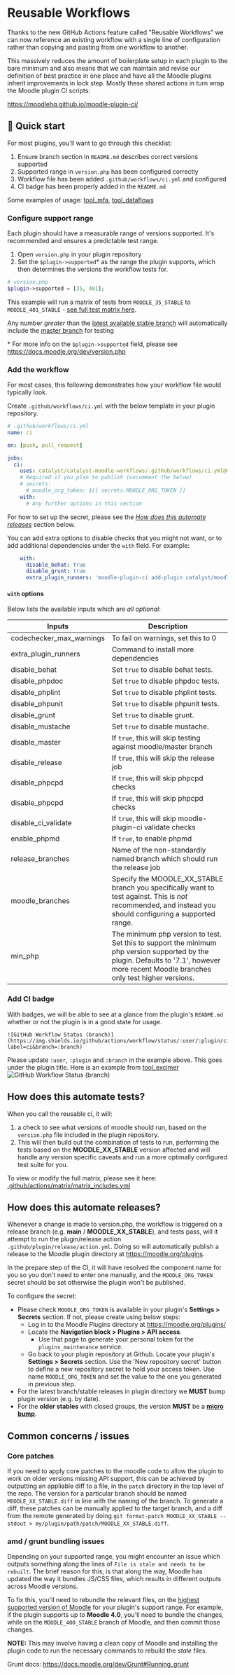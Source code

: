 # Reusable Workflows

Thanks to the new GitHub Actions feature called "Reusable Workflows" we can now reference an existing workflow with a single line of configuration rather than copying and pasting from one workflow to another.

This massively reduces the amount of boilerplate setup in each plugin to the bare minimum and also means that we can maintain and revise our definition of best practice in one place and have all the Moodle plugins inherit improvements in lock step. Mostly these shared actions in turn wrap the Moodle plugin CI scripts:

https://moodlehq.github.io/moodle-plugin-ci/

## :rocket: Quick start

For most plugins, you'll want to go through this checklist:

1. Ensure branch section in `README.md` describes correct versions supported
2. Supported range in `version.php` has been configured correctly
3. Workflow file has been added `.github/workflows/ci.yml` and configured
4. CI badge has been properly added in the `README.md`

Some examples of usage: [tool_mfa](https://github.com/catalyst/moodle-tool_mfa#branches), [tool_dataflows](https://github.com/catalyst/moodle-tool_dataflows/#branches)


### Configure support range

Each plugin should have a measurable range of versions supported. It's recommended and ensures a predictable test range.

1. Open `version.php` in your plugin repository
2. Set the `$plugin->supported`* as the range the plugin supports, which then determines the versions the workflow tests for.

```php
# version.php
$plugin->supported = [35, 401];
```
This example will run a matrix of tests from `MOODLE_35_STABLE` to `MOODLE_401_STABLE` - [see full test matrix here](.github/actions/matrix/matrix_includes.yml).

Any number _greater_ than the [latest available stable branch](https://github.com/moodle/moodle/branches/active) will automatically include the [master branch](https://github.com/moodle/moodle/tree/master) for testing

\* For more info on the `$plugin->supported` field, please see https://docs.moodle.org/dev/version.php


### Add the workflow

For most cases, this following demonstrates how your workflow file would typically look.

Create `.github/workflows/ci.yml` with the below template in your plugin
repository.
```yaml
# .github/workflows/ci.yml
name: ci

on: [push, pull_request]

jobs:
  ci:
    uses: catalyst/catalyst-moodle-workflows/.github/workflows/ci.yml@main
    # Required if you plan to publish (uncomment the below)
    # secrets:
      # moodle_org_token: ${{ secrets.MOODLE_ORG_TOKEN }}
    with:
      # Any further options in this section
```
For how to set up the secret, please see the [_How does this automate releases_](#how-does-this-automate-releases) section below.

You can add extra options to disable checks that you might not want, or to add additional dependencies under the `with` field. For example:
```yaml
    with:
      disable_behat: true
      disable_grunt: true
      extra_plugin_runners: 'moodle-plugin-ci add-plugin catalyst/moodle-local_aws'
```


#### `with` options

Below lists the available inputs which are _all optional_:

| Inputs                   | Description                                                                                                                                                                              |
|--------------------------|------------------------------------------------------------------------------------------------------------------------------------------------------------------------------------------|
| codechecker_max_warnings | To fail on warnings, set this to 0                                                                                                                                                       |
| extra_plugin_runners     | Command to install more dependencies                                                                                                                                                     |
| disable_behat            | Set `true` to disable behat tests.                                                                                                                                                       |
| disable_phpdoc           | Set `true` to disable phpdoc tests.                                                                                                                                                      |
| disable_phplint          | Set `true` to disable phplint tests.                                                                                                                                                     |
| disable_phpunit          | Set `true` to disable phpunit tests.                                                                                                                                                     |
| disable_grunt            | Set `true` to disable grunt.                                                                                                                                                             |
| disable_mustache         | Set `true` to disable mustache.                                                                                                                                                          |
| disable_master           | If `true`, this will skip testing against moodle/master branch                                                                                                                           |
| disable_release          | If `true`, this will skip the release job                                                                                                                                                |
| disable_phpcpd           | If `true`, this will skip phpcpd checks                                                                                                                                                  |
| disable_phpcpd           | If `true`, this will skip phpcpd checks                                                                                                                                                  |
| disable_ci_validate      | If `true`, this will skip moodle-plugin-ci validate checks                                                                                                                               |
| enable_phpmd             | If `true`, to enable phpmd                                                                                                                                                               |
| release_branches         | Name of the non-standardly named branch which should run the release job                                                                                                                 |
| moodle_branches          | Specify the MOODLE_XX_STABLE branch you specifically want to test against. This is _not_ recommended, and instead you should configuring a supported range.                              |
| min_php                  | The minimum php version to test. Set this to support the minimum php version supported by the plugin. Defaults to '7.1', however more recent Moodle branches only test higher versions.  |

### Add CI badge

With badges, we will be able to see at a glance from the plugin's `README.md` whether or not the plugin is in a good state for usage.

```
![GitHub Workflow Status (branch)](https://img.shields.io/github/actions/workflow/status/:user/:plugin/ci.yml?label=ci&branch=:branch)
```
Please update `:user`, `:plugin` and `:branch` in the example above. This goes under the plugin title. Here is an example from [tool_excimer](https://github.com/catalyst/moodle-tool_excimer/blob/MOODLE_35_STABLE/README.md?plain=1) ![GitHub Workflow Status (branch)](https://img.shields.io/github/actions/workflow/status/catalyst/moodle-tool_excimer/ci.yml?label=ci&branch=MOODLE_35_STABLE)

## How does this automate tests?
When you call the reusable ci, it will:
1. a check to see what versions of moodle should run, based on the `version.php` file included in the plugin repository.
2. This will then build out the combination of tests to run, performing the tests based on the __MOODLE_XX_STABLE__ version affected and will handle any version specific caveats and run a more optimally configured test suite for you.

To view or modify the full matrix, please see it here: [.github/actions/matrix/matrix_includes.yml](.github/actions/matrix/matrix_includes.yml)

## How does this automate releases?

Whenever a change is made to version.php, the workflow is triggered on a release branch (e.g. __main__ / __MOODLE_XX_STABLE__), and tests pass, will it attempt to run the plugin/release action `.github/plugin/release/action.yml`. Doing so will automatically publish a release to the Moodle plugin directory at https://moodle.org/plugins.

In the prepare step of the CI, it will have resolved the component name for you so you don't need to enter one manually, and the `MOODLE_ORG_TOKEN` secret should be set otherwise the plugin won't be published.

To configure the secret:
* Please check `MOODLE_ORG_TOKEN` is available in your plugin's **Settings > Secrets** section. If not, please create using below steps:
  * Log in to the Moodle Plugins directory at https://moodle.org/plugins/
  * Locate the **Navigation block > Plugins > API access**.
    * Use that page to generate your personal token for the `plugins_maintenance` service.
  * Go back to your plugin repository at Github. Locate your plugin's **Settings > Secrets** section. Use the 'New repository secret' button to define a new repository secret to hold your access token. Use name `MOODLE_ORG_TOKEN` and set the value to the one you generated in previous step.
* For the latest branch/stable releases in plugin directory we **MUST** bump plugin version (e.g. by date).
* For the __older stables__ with closed groups, the version **MUST** be a <ins>**micro bump**</ins>.

## Common concerns / issues

### Core patches
If you need to apply core patches to the moodle code to allow the plugin to work on older versions missing API support, this can be achieved by outputting
an appliable diff to a file, in the `patch` directory in the top level of the repo. The version for a particular branch should be named `MOODLE_XX_STABLE.diff` in line with the naming of the branch. To generate a diff, these patches can be manually applied to the target branch, and a diff from the remote generated by doing `git format-patch MOODLE_XX_STABLE --stdout > my/plugin/path/patch/MOODLE_XX_STABLE.diff`.

### amd / grunt bundling issues

Depending on your supported range, you might encounter an issue which outputs something along the lines of `File is stale and needs to be rebuilt`. The brief reason for this, is that along the way, Moodle has updated the way it bundles JS/CSS files, which results in different outputs across Moodle versions.

To fix this, you'll need to rebundle the relevant files, on the <ins>highest supported version of Moodle</ins> for your plugin's support range. For example, if the plugin supports up to __Moodle 4.0__, you'll need to bundle the changes, while on the `MOODLE_400_STABLE` branch of Moodle, and then commit those changes.

__NOTE:__ This may involve having a clean copy of Moodle and installing the plugin code to run the necessary commands to rebuild the _stale_ files.

Grunt docs: https://docs.moodle.org/dev/Grunt#Running_grunt
